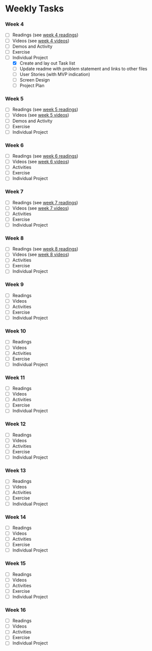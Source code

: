 # Weekly Tasks
### Week 4
- [ ] Readings (see [week 4 readings](https://paulawaite.com/education/java113/Module1/Week4/index.html#readings))
- [ ] Videos (see [week 4 videos](https://paulawaite.com/education/java113/Module1/Week4/Videos.html))
- [ ] Demos and Activity
- [ ] Exercise
- [ ] Individual Project
  - [x] Create and lay out Task list
  - [ ] Update readme with problem statement and links to other files
  - [ ] User Stories (with MVP indication)
  - [ ] Screen Design
  - [ ] Project Plan
### Week 5
- [ ] Readings (see [week 5 readings](https://paulawaite.com/education/java113/Module2/Week5/index.html#readings))
- [ ] Videos (see [week 5 videos](https://paulawaite.com/education/java113/Module2/Week5/Videos.html))
- [ ] Demos and Activity
- [ ] Exercise
- [ ] Individual Project
### Week 6
- [ ] Readings (see [week 6 readings](https://paulawaite.com/education/java113/Module2/Week6/index.html#readings))
- [ ] Videos (see [week 6 videos](https://paulawaite.com/education/java113/Module2/Week6/Videos.html))
- [ ] Activities
- [ ] Exercise
- [ ] Individual Project
### Week 7
- [ ] Readings (see [week 7 readings](https://paulawaite.com/education/java113/Module2/Week7/index.html#readings))
- [ ] Videos (see [week 7 videos](https://paulawaite.com/education/java113/Module2/Week7/Videos.html))
- [ ] Activities
- [ ] Exercise
- [ ] Individual Project
### Week 8
- [ ] Readings (see [week 8 readings](https://paulawaite.com/education/java113/Module2/Week8/index.html#readings))
- [ ] Videos (see [week 8 videos](https://paulawaite.com/education/java113/Module2/Week8/Videos.html))
- [ ] Activities
- [ ] Exercise
- [ ] Individual Project
### Week 9
- [ ] Readings
- [ ] Videos
- [ ] Activities
- [ ] Exercise
- [ ] Individual Project
### Week 10
- [ ] Readings
- [ ] Videos
- [ ] Activities
- [ ] Exercise
- [ ] Individual Project
### Week 11
- [ ] Readings
- [ ] Videos
- [ ] Activities
- [ ] Exercise
- [ ] Individual Project
### Week 12
- [ ] Readings
- [ ] Videos
- [ ] Activities
- [ ] Exercise
- [ ] Individual Project
### Week 13
- [ ] Readings
- [ ] Videos
- [ ] Activities
- [ ] Exercise
- [ ] Individual Project
### Week 14
- [ ] Readings
- [ ] Videos
- [ ] Activities
- [ ] Exercise
- [ ] Individual Project
### Week 15
- [ ] Readings
- [ ] Videos
- [ ] Activities
- [ ] Exercise
- [ ] Individual Project
### Week 16
- [ ] Readings
- [ ] Videos
- [ ] Activities
- [ ] Exercise
- [ ] Individual Project